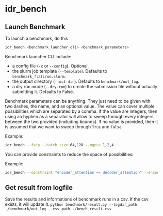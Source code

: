 # idr_bench

## Launch Benchmark

To launch a benchmark, do this

```bash
idr_bench <benchmark_launcher_cli> <benchmark_parameters>
```

Benchmark launcher CLI include:
* a config file (`-c` or `--config`). Optional.
* the slurm job template (`--template`). Defaults to `benchmark_flatiron.slurm`.
* the output directory (`--out-dir`). Defaults to `benchmark/out_log`.
* a dry run mode (`--dry-run`) to create the submission file without actually submitting it. Defaults to False.

Benchmark parameters can be anything. They just need to be given with two dashes, the name, and an optional value. The value can cover multiple possibilities which are separated by a comma. If the value are integers, then using an hyphen as a separator will allow to sweep through every integers between the two provided (including bounds). If no value is provided, then it is assumed that we want to sweep through `True` and `False`

Example:
```bash
idr_bench --fsdp --batch_size 64,128 --ngpus 1,2,4
```

You can provide constraints to reduce the space of possibilities:

Example:
```bash
idr_bench --constraint "encoder_attention == decoder_attention" --encoder_attention base,flash --decoder_attention base,flash
```

## Get result from logfile
Save the results and informations of benchmark runs in a csv. If the csv exists, it will update it.
`python benchmark/result.py --logdir_path ./benchmark/out_log --csv_path ./bench_result.csv`
